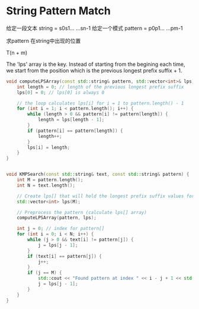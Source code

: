 # String Pattern Match

给定一段文本 string = s0s1... ...sn-1
给定一个模式 pattern = p0p1... ...pm-1

求pattern 在string中出现的位置

T(n + m)

The 'lps' array is the key. Instead of starting from the begining each time, we start from the position which is the previous longest prefix suffix + 1.

```C++
void computeLPSArray(const std::string& pattern, std::vector<int>& lps) {
    int length = 0; // length of the previous longest prefix suffix
    lps[0] = 0; // lps[0] is always 0

    // the loop calculates lps[i] for i = 1 to pattern.length() - 1
    for (int i = 1; i < pattern.length(); i++) {
        while (length > 0 && pattern[i] != pattern[length]) {
            length = lps[length - 1];
        }
        if (pattern[i] == pattern[length]) {
            length++;
        }
        lps[i] = length;
    }
}


void KMPSearch(const std::string& text, const std::string& pattern) {
    int M = pattern.length();
    int N = text.length();

    // Create lps[] that will hold the longest prefix suffix values for the pattern
    std::vector<int> lps(M);

    // Preprocess the pattern (calculate lps[] array)
    computeLPSArray(pattern, lps);

    int j = 0; // index for pattern[]
    for (int i = 0; i < N; i++) {
        while (j > 0 && text[i] != pattern[j]) {
            j = lps[j - 1];
        }
        if (text[i] == pattern[j]) {
            j++;
        }
        if (j == M) {
            std::cout << "Found pattern at index " << i - j + 1 << std::endl;
            j = lps[j - 1];
        }
    }
}

```